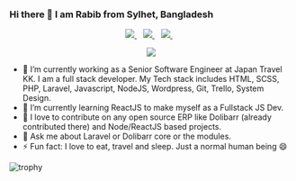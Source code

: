 ### Hi there 👋 I am Rabib from Sylhet, Bangladesh

<p align='center'>
<a href="mailto:rabib.sust@gmail.com">
  <img src="https://img.shields.io/badge/email me-%23D14836.svg?&style=for-the-badge&logo=gmail&logoColor=white" />
</a>&nbsp;&nbsp;
<a href="https://twitter.com/RabibSust">
  <img src="https://img.shields.io/badge/twitter-%231DA1F2.svg?&style=for-the-badge&logo=twitter&logoColor=white" />
</a>&nbsp;&nbsp;
<a href="https://www.linkedin.com/in/ahmad-jamaly-rabib/">
  <img src="https://img.shields.io/badge/linkedin-%230077B5.svg?&style=for-the-badge&logo=linkedin&logoColor=white" />
</a>&nbsp;&nbsp;
</p>
<p align='center'>
 <img src="https://gpvc.arturio.dev/rabibsust" />
</p>


- 🔭 I’m currently working as a Senior Software Engineer at Japan Travel KK. I am a full stack developer. My Tech stack includes HTML, SCSS, PHP, Laravel, Javascript, NodeJS, Wordpress, Git, Trello, System Design.
- 🌱 I’m currently learning ReactJS to make myself as a Fullstack JS Dev.
- 👯 I love to contribute on any open source ERP like Dolibarr (already contributed there) and Node/ReactJS based projects.
- 💬 Ask me about Laravel or Dolibarr core or the modules.
- ⚡ Fun fact: I love to eat, travel and sleep. Just a normal human being 😄

![trophy](https://github-profile-trophy.vercel.app/?username=rabibsust&theme=gruvbox)
